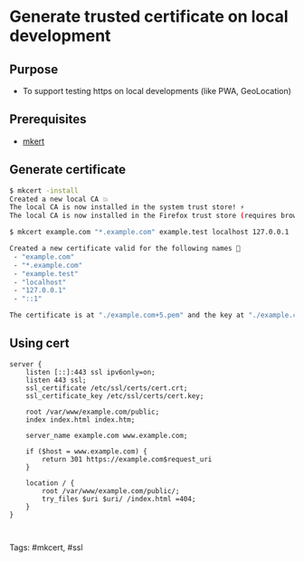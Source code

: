 # Generate trusted certificate on local development

## Purpose
- To support testing https on local developments (like PWA, GeoLocation)

## Prerequisites 
 - [mkert](https://github.com/FiloSottile/mkcert)

## Generate certificate

```bash
$ mkcert -install
Created a new local CA 💥
The local CA is now installed in the system trust store! ⚡️
The local CA is now installed in the Firefox trust store (requires browser restart)! 🦊

$ mkcert example.com "*.example.com" example.test localhost 127.0.0.1 ::1

Created a new certificate valid for the following names 📜
 - "example.com"
 - "*.example.com"
 - "example.test"
 - "localhost"
 - "127.0.0.1"
 - "::1"

The certificate is at "./example.com+5.pem" and the key at "./example.com+5-key.pem" ✅
```

## Using cert

```nginx
server {  
	listen [::]:443 ssl ipv6only=on;  
	listen 443 ssl;  
	ssl_certificate /etc/ssl/certs/cert.crt;  
	ssl_certificate_key /etc/ssl/certs/cert.key;

	root /var/www/example.com/public;  
	index index.html index.htm;

	server_name example.com www.example.com;

	if ($host = www.example.com) {  
		return 301 https://example.com$request_uri
	}
	
	location / {  
		root /var/www/example.com/public/;  
		try_files $uri $uri/ /index.html =404;  
	}
}



```

Tags: #mkcert, #ssl